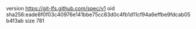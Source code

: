 version https://git-lfs.github.com/spec/v1
oid sha256:eade8f0f03c40976e141bbe75cc83d0c4fb1d11cf94a6effbe9fdcab05b4f3ab
size 781
